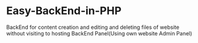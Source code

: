 # Easy-BackEnd-in-PHP
BackEnd for content creation and editing and deleting files of website without visiting to hosting BackEnd Panel(Using own website Admin Panel)
